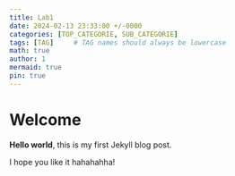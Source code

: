 ```yaml
---
title: Lab1
date: 2024-02-13 23:33:00 +/-0000
categories: [TOP_CATEGORIE, SUB_CATEGORIE]
tags: [TAG]     # TAG names should always be lowercase
math: true
author: 1
mermaid: true
pin: true
---
```



# Welcome

**Hello world**, this is my first Jekyll blog post.

I hope you like it hahahahha!
